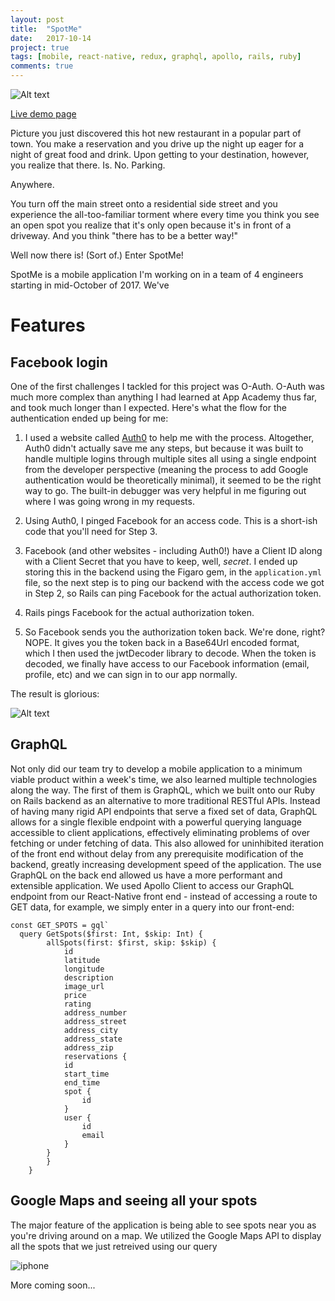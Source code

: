 ```yaml
---
layout: post
title:  "SpotMe"
date:   2017-10-14
project: true
tags: [mobile, react-native, redux, graphql, apollo, rails, ruby]
comments: true
---
```


![Alt text](/assets/images/spotme-logo.png "Logo")

[Live demo page](https://aldahir15.github.io/SpotMeApp/)

Picture you just discovered this hot new restaurant in a popular part of town. You make a reservation and you drive up the night up eager for a night of great food and drink. Upon getting to your destination, however, you realize that there. Is. No. Parking.

Anywhere.

You turn off the main street onto a residential side street and you experience the all-too-familiar torment where every time you think you see an open spot you realize that it's only open because it's in front of a driveway. And you think "there has to be a better way!"

Well now there is! (Sort of.) Enter SpotMe!

SpotMe is a mobile application I'm working on in a team of 4 engineers starting in mid-October of 2017. We've 

# Features

## Facebook login

One of the first challenges I tackled for this project was O-Auth. O-Auth was much more complex than anything I had learned at App Academy thus far, and took much longer than I expected. Here's what the flow for the authentication ended up being for me:

1. I used a website called [Auth0](www.auth0.com) to help me with the process. Altogether, Auth0 didn't actually save me any steps, but because it was built to handle multiple logins through multiple sites all using a single endpoint from the developer perspective (meaning the process to add Google authentication would be theoretically minimal), it seemed to be the right way to go. The built-in debugger was very helpful in me figuring out where I was going wrong in my requests.

2. Using Auth0, I pinged Facebook for an access code. This is a short-ish code that you'll need for Step 3.

3. Facebook (and other websites - including Auth0!) have a Client ID along with a Client Secret that you have to keep, well, _secret_. I ended up storing this in the backend using the Figaro gem, in the `application.yml` file, so the next step is to ping our backend with the access code we got in Step 2, so Rails can ping Facebook for the actual authorization token.

4. Rails pings Facebook for the actual authorization token.

5. So Facebook sends you the authorization token back. We're done, right? NOPE. It gives you the token back in a Base64Url encoded format, which I then used the jwtDecoder library to decode. When the token is decoded, we finally have access to our Facebook information (email, profile, etc) and we can sign in to our app normally.

The result is glorious:

![Alt text](/assets/images/spotme-fb-login.gif "Logo")

## GraphQL

Not only did our team try to develop a mobile application to a minimum viable product within a week's time, we also learned multiple technologies along the way. The first of them is GraphQL, which we built onto our Ruby on Rails backend as an alternative to more traditional RESTful APIs. Instead of having many rigid API endpoints that serve a fixed set of data, GraphQL allows for a single flexible endpoint with a powerful querying language accessible to client applications, effectively eliminating problems of over fetching or under fetching of data. This also allowed for uninhibited iteration of the front end without delay from any prerequisite modification of the backend, greatly increasing development speed of the application. The use GraphQL on the back end allowed us have a more performant and extensible application. We used Apollo Client to access our GraphQL endpoint from our React-Native front end - instead of accessing a route to GET data, for example, we simply enter in a query into our front-end:

```
const GET_SPOTS = gql`
  query GetSpots($first: Int, $skip: Int) {
		allSpots(first: $first, skip: $skip) {
			id
			latitude
			longitude
			description
			image_url
			price
			rating
			address_number
			address_street
			address_city
			address_state
			address_zip
			reservations {
			id
			start_time
			end_time
			spot {
				id
			}
			user {
				id
				email
			}
		}
		}
	}
  ```

## Google Maps and seeing all your spots

The major feature of the application is being able to see spots near you as you're driving around on a map. We utilized the Google Maps API to display all the spots that we just retreived using our query

![iphone](/assets/images/spotme-iphone.png "iPhone")

More coming soon...